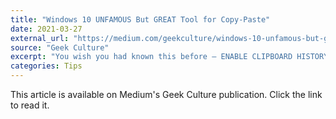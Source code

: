 ```yaml
---
title: "Windows 10 UNFAMOUS But GREAT Tool for Copy-Paste"
date: 2021-03-27
external_url: "https://medium.com/geekculture/windows-10-unfamous-but-great-tool-for-copy-paste-c8b7ef99bac2"
source: "Geek Culture"
excerpt: "You wish you had known this before — ENABLE CLIPBOARD HISTORY!"
categories: Tips
---
```


This article is available on Medium's Geek Culture publication. Click the link to read it. 
